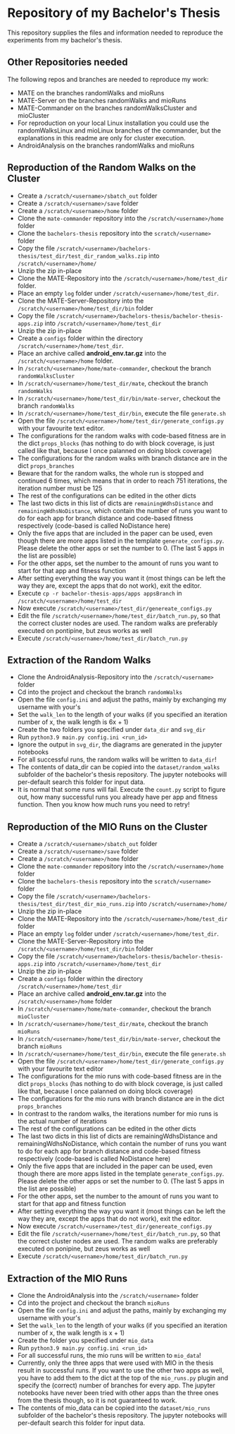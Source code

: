 # Repository of my Bachelor's Thesis
This repository supplies the files and information needed to reproduce the experiments from my bachelor's thesis.

## Other Repositories needed
The following repos and branches are needed to reproduce my work:
* MATE on the branches randomWalks and mioRuns
* MATE-Server on the branches randomWalks and mioRuns
* MATE-Commander on the branches randomWalksCluster and mioCluster
* For reproduction on your local Linux installation you could use the randomWalksLinux and mioLinux branches of the commander, but the explanations in this readme are only for cluster execution.
* AndroidAnalysis on the branches randomWalks and mioRuns

## Reproduction of the Random Walks on the Cluster
* Create a `/scratch/<username>/sbatch_out` folder
* Create a `/scratch/<username>/save` folder
* Create a `/scratch/<username>/home` folder
* Clone the `mate-commander` repository into the `/scratch/<username>/home` folder
* Clone the `bachelors-thesis` repository into the `scratch/<username>` folder
* Copy the file `/scratch/<username>/bachelors-thesis/test_dir/test_dir_random_walks.zip` into `/scratch/<username>/home/`
* Unzip the zip in-place
* Clone the MATE-Repository into the `/scratch/<username>/home/test_dir` folder.   
* Place an empty `log` folder under `/scratch/<username>/home/test_dir`.
* Clone the MATE-Server-Repository into the `/scratch/<username>/home/test_dir/bin` folder
* Copy the file `/scratch/<username>/bachelors-thesis/bachelor-thesis-apps.zip` into `/scratch/<username>/home/test_dir`
* Unzip the zip in-place
* Create a `configs` folder within the directory `/scratch/<username>/home/test_dir`.
* Place an archive called  **android_env.tar.gz** into the `/scratch/<username>/home` folder.
* In `/scratch/<username>/home/mate-commander`, checkout the branch `randomWalksCluster`
* In `/scratch/<username>/home/test_dir/mate`, checkout the branch `randomWalks`
* In `/scratch/<username>/home/test_dir/bin/mate-server`, checkout the branch `randomWalks`
* In `/scratch/<username>/home/test_dir/bin`, execute the file `generate.sh`
* Open the file `/scratch/<username>/home/test_dir/generate_configs.py` with your favourite text editor.
* The configurations for the random walks with code-based fitness are in the dict `props_blocks` (has nothing to do with block coverage, is just called like that, because I once palanned on doing block coverage)
* The configurations for the random walks with branch distance are in the dict `props_branches`
* Beware that for the random walks, the whole run is stopped and continued 6 times, which means that in order to reach 751 iterations, the iteration number must be 125
* The rest of the configurations can be edited in the other dicts
* The last two dicts in this list of dicts are `remainingWdhsDistance` and `remainingWdhsNoDistance`, which contain the number of runs you want to do for each app for branch distance and code-based fitness respectively (code-based is called NoDistance here)
* Only the five apps that are included in the paper can be used, even though there are more apps listed in the template `generate_configs.py`. Please delete the other apps or set the number to 0. (The last 5 apps in the list are possible)
* For the other apps, set the number to the amount of runs you want to start for that app and fitness function
* After setting everything the way you want it (most things can be left the way they are, except the apps that do not work), exit the editor.
* Execute `cp -r bachelor-thesis-apps/apps appsBranch` in `/scratch/<username>/home/test_dir`
* Now execute `/scratch/<username>/test_dir/genereate_configs.py`
* Edit the file `/scratch/<username>/home/test_dir/batch_run.py`, so that the correct cluster nodes are used. The random walks are preferably executed on pontipine, but zeus works as well
* Execute `/scratch/<username>/home/test_dir/batch_run.py`

## Extraction of the Random Walks
* Clone the AndroidAnalysis-Repository into the `/scratch/<username>` folder
* Cd into the project and checkout the branch `randomWalks`
* Open the file `config.ini` and adjust the paths, mainly by exchanging my username with your's
* Set the `walk_len` to the length of your walks (if you specified an iteration number of x, the walk length is 6x + 1)
* Create the two folders you specified under `data_dir` and `svg_dir`
* Run `python3.9 main.py config.ini <run_id>`
* Ignore the output in `svg_dir`, the diagrams are generated in the jupyter notebooks
* For all successful runs, the random walks will be written to `data_dir`!
* The contents of data_dir can be copied into the `dataset/random_walks` subfolder of the bachelor's thesis repository. The jupyter notebooks will per-default search this folder for input data.
* It is normal that some runs will fail. Execute the `count.py` script to figure out, how many successful runs you already have per app and fitness function. Then you know how much runs you need to retry!

## Reproduction of the MIO Runs on the Cluster
* Create a `/scratch/<username>/sbatch_out` folder
* Create a `/scratch/<username>/save` folder
* Create a `/scratch/<username>/home` folder
* Clone the `mate-commander` repository into the `/scratch/<username>/home` folder
* Clone the `bachelors-thesis` repository into the `scratch/<username>` folder
* Copy the file `/scratch/<username>/bachelors-thesis/test_dir/test_dir_mio_runs.zip` into `/scratch/<username>/home/`
* Unzip the zip in-place
* Clone the MATE-Repository into the `/scratch/<username>/home/test_dir` folder   
* Place an empty `log` folder under `/scratch/<username>/home/test_dir`.
* Clone the MATE-Server-Repository into the `/scratch/<username>/home/test_dir/bin` folder
* Copy the file `/scratch/<username>/bachelors-thesis/bachelor-thesis-apps.zip` into `/scratch/<username>/home/test_dir`
* Unzip the zip in-place
* Create a `configs` folder within the directory `/scratch/<username>/home/test_dir`
* Place an archive called  **android_env.tar.gz** into the `/scratch/<username>/home` folder
* In `/scratch/<username>/home/mate-commander`, checkout the branch `mioCluster`
* In `/scratch/<username>/home/test_dir/mate`, checkout the branch `mioRuns`
* In `/scratch/<username>/home/test_dir/bin/mate-server`, checkout the branch `mioRuns`
* In `/scratch/<username>/home/test_dir/bin`, execute the file `generate.sh`
* Open the file `/scratch/<username>/home/test_dir/generate_configs.py` with your favourite text editor
* The configurations for the mio runs with code-based fitness are in the dict `props_blocks` (has nothing to do with block coverage, is just called like that, because I once palanned on doing block coverage)
* The configurations for the mio runs with branch distance are in the dict `props_branches`
* In contrast to the random walks, the iterations number for mio runs is the actual number of iterations
* The rest of the configurations can be edited in the other dicts
* The last two dicts in this list of dicts are remainingWdhsDistance and remainingWdhsNoDistance, which contain the number of runs you want to do for each app for branch distance and code-based fitness respectively (code-based is called NoDistance here)
* Only the five apps that are included in the paper can be used, even though there are more apps listed in the template `generate_configs.py`. Please delete the other apps or set the number to 0. (The last 5 apps in the list are possible)
* For the other apps, set the number to the amount of runs you want to start for that app and fitness function
* After setting everything the way you want it (most things can be left the way they are, except the apps that do not work), exit the editor.
* Now execute `/scratch/<username>/test_dir/genereate_configs.py`
* Edit the file `/scratch/<username>/home/test_dir/batch_run.py`, so that the correct cluster nodes are used. The random walks are preferably executed on ponipine, but zeus works as well
* Execute `/scratch/<username>/home/test_dir/batch_run.py`

## Extraction of the MIO Runs
* Clone the AndroidAnalysis into the `/scratch/<username>` folder
* Cd into the project and checkout the branch `mioRuns`
* Open the file `config.ini` and adjust the paths, mainly by exchanging my username with your's
* Set the `walk_len` to the length of your walks (if you specified an iteration number of x, the walk length is x + 1)
* Create the folder you specified under `mio_data`
* Run `python3.9 main.py config.ini <run_id>`
* For all successful runs, the mio runs will be written to `mio_data`!
* Currently, only the three apps that were used with MIO in the thesis result in successful runs. If you want to use the other two apps as well, you have to add them to the dict at the top of the `mio_runs.py` plugin and specify the (correct) number of branches for every app. The jupyter notebooks have never been tried with other apps than the three ones from the thesis though, so it is not guaranteed to work.
* The contents of mio_data can be copied into the `dataset/mio_runs` subfolder of the bachelor's thesis repository. The jupyter notebooks will per-default search this folder for input data.
